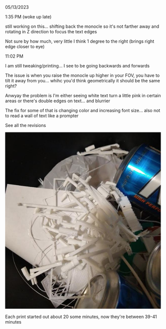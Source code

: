 05/13/2023

1:35 PM (woke up late)

still working on this... shifting back the monocle so it's not farther away and rotating in Z direction to focus the text edges

Not sure by how much, very little I think 1 degree to the right (brings right edge closer to eye)

11:02 PM

I am still tweaking/printing... I see to be going backwards and forwards

The issue is when you raise the monocle up higher in your FOV, you have to tilt it away from you... whihc you'd think geometrically it should be the same right?

Anwyay the problem is I'm either seeing white text turn a little pink in certain areas or there's double edges on text... and blurrier

The fix for some of that is changing color and increasing font size... also not to read a wall of text like a prompter

See all the revisions

<img src="./versions.JPG"/>

Each print started out about 20 some minutes, now they're between 39-41 minutes
